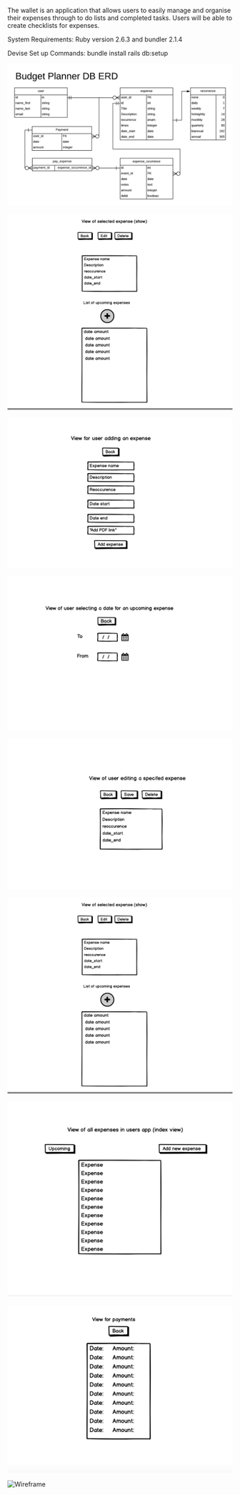 The wallet is an application that allows users to easily manage and organise their expenses through to do lists and completed tasks. Users will be able to create checklists for expenses.

System Requirements:
Ruby version 2.6.3 and bundler 2.1.4

Devise Set up Commands:
bundle install
rails db:setup



![ERD diagram](/docs/Wallet_DB_ERD.png)

![Wireframe](/docs/Db_frame5.png)

![Wireframe](/docs/DB_frame2.png)

![Wireframe](/docs/DB_frame3.png)

![Wireframe](/docs/DB_frame4.png)

![Wireframe](/docs/DB_frame5.png)

![Wireframe](/docs/DB_frame6.png)

![Wireframe](/docs/DB_frame7.jpg)

![Wireframe](/docs/DB_add_new_expense.png)